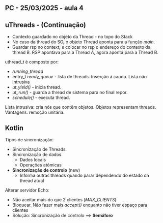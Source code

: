 PC - 25/03/2025 - aula 4
------------

## uThreads - (Continuação)

- Contexto guardado no objeto da Thread - no topo do Stack
- No caso da thread do SO, o objeto Thread aponta para a função *main*.
- Guardar rsp no context, e colocar no rsp o endereço do contexto da thread B. RSP apontava para a Thread A, agora aponta para a Thread B.

uthread_t é composto por:
 - _running_thread_ 
 - entry_t _ready_queue_ - lista de threads. Inserção á cauda. Lista não intrusiva
 - _ut_yield()_ - inicia thread.
 - _ut_run()_ - guarda a thread de sistema para no final repor.
 - _schedule()_ - executa thread.

 Lista intrusiva: cria nós que contêm objetos. Objetos representam threads. Vantagens: remoção unitária.

## Kotlin

Tipos de sincronização:
- Sincronização de Threads
- Sincronização de dados
    - Dados locais
    - Operações atómicas
- **Sincronização de controlo** (new)
    - Informa outras threads quando parar dependendo do estado da thread atual

Alterar servidor Echo:
- Não aceitar mais do que 2 clientes (_MAX_CLIENTS_)
- Bloquear. Não fazer mais _accept()_ enquanto não tiver espaço para clientes
- Solução: Sincronização de controlo ==> **Semáforo**